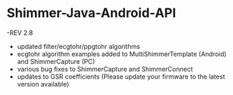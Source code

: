 # Shimmer-Java-Android-API

-REV 2.8
  - updated filter/ecgtohr/ppgtohr algorithms
  - ecgtohr algorithm examples added to MultiShimmerTemplate (Android) and ShimmerCapture (PC)
  - various bug fixes to ShimmerCapture and ShimmerConnect
  - updates to GSR coefficients (Please update your firmware to the latest version available)
  
